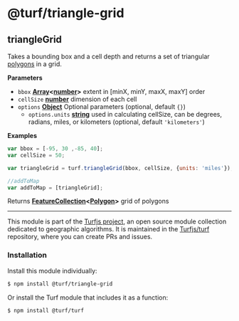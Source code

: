 # @turf/triangle-grid

<!-- Generated by documentation.js. Update this documentation by updating the source code. -->

## triangleGrid

Takes a bounding box and a cell depth and returns a set of triangular [polygons](http://geojson.org/geojson-spec.html#polygon) in a grid.

**Parameters**

-   `bbox` **[Array](https://developer.mozilla.org/en-US/docs/Web/JavaScript/Reference/Global_Objects/Array)&lt;[number](https://developer.mozilla.org/en-US/docs/Web/JavaScript/Reference/Global_Objects/Number)>** extent in [minX, minY, maxX, maxY] order
-   `cellSize` **[number](https://developer.mozilla.org/en-US/docs/Web/JavaScript/Reference/Global_Objects/Number)** dimension of each cell
-   `options` **[Object](https://developer.mozilla.org/en-US/docs/Web/JavaScript/Reference/Global_Objects/Object)** Optional parameters (optional, default `{}`)
    -   `options.units` **[string](https://developer.mozilla.org/en-US/docs/Web/JavaScript/Reference/Global_Objects/String)** used in calculating cellSize, can be degrees, radians, miles, or kilometers (optional, default `'kilometers'`)

**Examples**

```javascript
var bbox = [-95, 30 ,-85, 40];
var cellSize = 50;

var triangleGrid = turf.triangleGrid(bbox, cellSize, {units: 'miles'});

//addToMap
var addToMap = [triangleGrid];
```

Returns **[FeatureCollection](http://geojson.org/geojson-spec.html#feature-collection-objects)&lt;[Polygon](http://geojson.org/geojson-spec.html#polygon)>** grid of polygons

<!-- This file is automatically generated. Please don't edit it directly:
if you find an error, edit the source file (likely index.js), and re-run
./scripts/generate-readmes in the turf project. -->

---

This module is part of the [Turfjs project](http://turfjs.org/), an open source
module collection dedicated to geographic algorithms. It is maintained in the
[Turfjs/turf](https://github.com/Turfjs/turf) repository, where you can create
PRs and issues.

### Installation

Install this module individually:

```sh
$ npm install @turf/triangle-grid
```

Or install the Turf module that includes it as a function:

```sh
$ npm install @turf/turf
```
